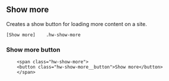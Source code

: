 ## Show more

Creates a show button for loading more content on a site.

```code
[Show more]    .hw-show-more
```

### Show more button

```html|span-6
    <span class="hw-show-more">
    <button class="hw-show-more__button">Show more</button>
    </span>
```
